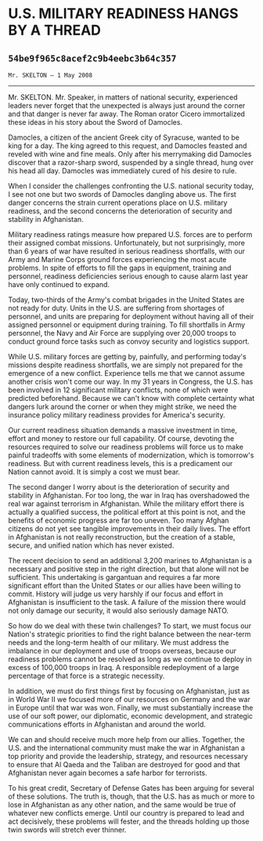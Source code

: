 # U.S. MILITARY READINESS HANGS BY A THREAD
## `54be9f965c8acef2c9b4eebc3b64c357`
`Mr. SKELTON — 1 May 2008`

---


Mr. SKELTON. Mr. Speaker, in matters of national security, 
experienced leaders never forget that the unexpected is always just 
around the corner and that danger is never far away. The Roman orator 
Cicero immortalized these ideas in his story about the Sword of 
Damocles.

Damocles, a citizen of the ancient Greek city of Syracuse, wanted to 
be king for a day. The king agreed to this request, and Damocles 
feasted and reveled with wine and fine meals. Only after his 
merrymaking did Damocles discover that a razor-sharp sword, suspended 
by a single thread, hung over his head all day. Damocles was 
immediately cured of his desire to rule.

When I consider the challenges confronting the U.S. national security 
today, I see not one but two swords of Damocles dangling above us. The 
first danger concerns the strain current operations place on U.S. 
military readiness, and the second concerns the deterioration of 
security and stability in Afghanistan.

Military readiness ratings measure how prepared U.S. forces are to 
perform their assigned combat missions. Unfortunately, but not 
surprisingly, more than 6 years of war have resulted in serious 
readiness shortfalls, with our Army and Marine Corps ground forces 
experiencing the most acute problems. In spite of efforts to fill the 
gaps in equipment, training and personnel, readiness deficiencies 
serious enough to cause alarm last year have only continued to expand.

Today, two-thirds of the Army's combat brigades in the United States 
are not ready for duty. Units in the U.S. are suffering from shortages 
of personnel, and units are preparing for deployment without having all 
of their assigned personnel or equipment during training. To fill 
shortfalls in Army personnel, the Navy and Air Force are supplying over 
20,000 troops to conduct ground force tasks such as convoy security and 
logistics support.

While U.S. military forces are getting by, painfully, and performing 
today's missions despite readiness shortfalls, we are simply not 
prepared for the emergence of a new conflict. Experience tells me that 
we cannot assume another crisis won't come our way. In my 31 years in 
Congress, the U.S. has been involved in 12 significant military 
conflicts, none of which were predicted beforehand. Because we can't 
know with complete certainty what dangers lurk around the corner or 
when they might strike, we need the insurance policy military readiness 
provides for America's security.

Our current readiness situation demands a massive investment in time, 
effort and money to restore our full capability. Of course, devoting 
the resources required to solve our readiness problems will force us to 
make painful tradeoffs with some elements of modernization, which is 
tomorrow's readiness. But with current readiness levels, this is a 
predicament our Nation cannot avoid. It is simply a cost we must bear.

The second danger I worry about is the deterioration of security and 
stability in Afghanistan. For too long, the war in Iraq has 
overshadowed the real war against terrorism in Afghanistan. While the 
military effort there is actually a qualified success, the political 
effort at this point is not, and the benefits of economic progress are 
far too uneven. Too many Afghan citizens do not yet see tangible 
improvements in their daily lives. The effort in Afghanistan is not 
really reconstruction, but the creation of a stable, secure, and 
unified nation which has never existed.

The recent decision to send an additional 3,200 marines to 
Afghanistan is a necessary and positive step in the right direction, 
but that alone will not be sufficient. This undertaking is gargantuan 
and requires a far more significant effort than the United States or 
our allies have been willing to commit. History will judge us very 
harshly if our focus and effort in Afghanistan is insufficient to the 
task. A failure of the mission there would not only damage our 
security, it would also seriously damage NATO.

So how do we deal with these twin challenges? To start, we must focus 
our Nation's strategic priorities to find the right balance between the 
near-term needs and the long-term health of our military. We must 
address the imbalance in our deployment and use of troops overseas, 
because our readiness problems cannot be resolved as long as we 
continue to deploy in excess of 100,000 troops in Iraq. A responsible 
redeployment of a large percentage of that force is a strategic 
necessity.

In addition, we must do first things first by focusing on 
Afghanistan, just as in World War II we focused more of our resources 
on Germany and the war in Europe until that war was won. Finally, we 
must substantially increase the use of our soft power, our diplomatic, 
economic development, and strategic communications efforts in 
Afghanistan and around the world.

We can and should receive much more help from our allies. Together, 
the U.S. and the international community must make the war in 
Afghanistan a top priority and provide the leadership, strategy, and 
resources necessary to ensure that Al Qaeda and the Taliban are 
destroyed for good and that Afghanistan never again becomes a safe 
harbor for terrorists.

To his great credit, Secretary of Defense Gates has been arguing for 
several of these solutions. The truth is, though, that the U.S. has as 
much or more to lose in Afghanistan as any other nation, and the same 
would be true of whatever new conflicts emerge. Until our country is 
prepared to lead and act decisively, these problems will fester, and 
the threads holding up those twin swords will stretch ever thinner.
